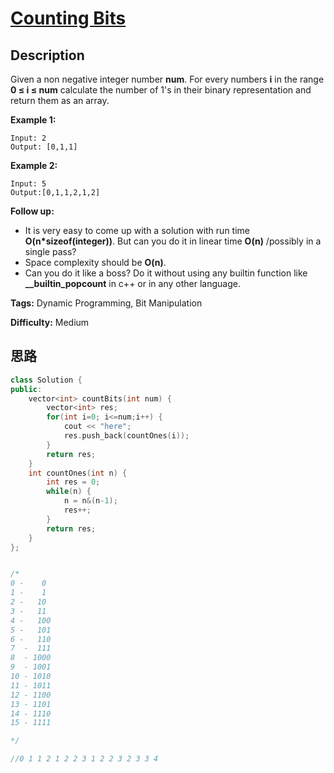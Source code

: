 # [Counting Bits][title]

## Description

Given a non negative integer number **num**. For every numbers **i** in the
range **0 ≤ i ≤ num** calculate the number of 1's in their binary
representation and return them as an array.

**Example 1:**
            Input: 2    Output: [0,1,1]

**Example 2:**
            Input: 5    Output:[0,1,1,2,1,2]    

**Follow up:**

  * It is very easy to come up with a solution with run time **O(n*sizeof(integer))**. But can you do it in linear time **O(n)** /possibly in a single pass?
  * Space complexity should be **O(n)**.
  * Can you do it like a boss? Do it without using any builtin function like **__builtin_popcount** in c++ or in any other language.


**Tags:** Dynamic Programming, Bit Manipulation

**Difficulty:** Medium

## 思路

``` cpp
class Solution {
public:
    vector<int> countBits(int num) {
        vector<int> res;
        for(int i=0; i<=num;i++) {
            cout << "here";
            res.push_back(countOnes(i));
        }
        return res;
    }
    int countOnes(int n) {
        int res = 0;
        while(n) {
            n = n&(n-1);
            res++;
        }
        return res;
    }
};


/*
0 -    0
1 -    1 
2 -   10
3 -   11
4 -   100
5 -   101
6 -   110
7  -  111
8  - 1000
9  - 1001
10 - 1010
11 - 1011
12 - 1100
13 - 1101
14 - 1110
15 - 1111

*/

//0 1 1 2 1 2 2 3 1 2 2 3 2 3 3 4
```

[title]: https://leetcode.com/problems/counting-bits
